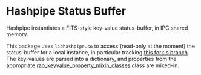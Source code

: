 # Hashpipe Status Buffer

Hashpipe instantiates a FITS-style key-value status-buffer, in IPC shared memory.

This package uses `libhashpipe.so` to access (read-only at the moment) the status-buffer for a local instance, in particular tracking [this fork's branch](https://github.com/MydonSolutions/hashpipe/tree/seti).
The key-values are parsed into a dictionary, and properties from the appropriate [rao_keyvalue_property_mixin_classes](https://github.com/MydonSolutions/rao_keyvalue_property_mixin_classes) class are mixed-in.
